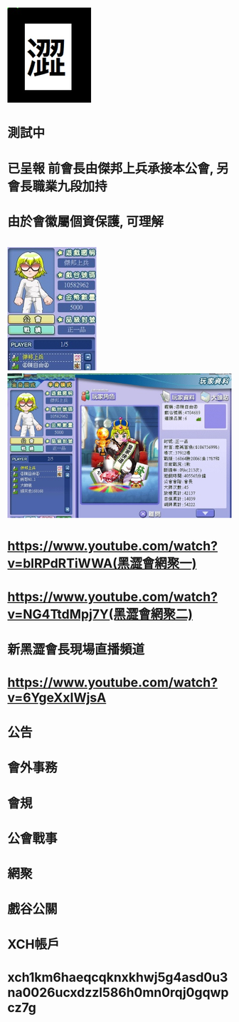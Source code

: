 # <img src="flag.jpg">
# 測試中 
# 已呈報 前會長由傑邦上兵承接本公會, 另會長職業九段加持 
# 由於會徽屬個資保護, 可理解
# <img src="war.jpg"><img src="enemy1.jpg">
# https://www.youtube.com/watch?v=blRPdRTiWWA(黑澀會網聚一)
# https://www.youtube.com/watch?v=NG4TtdMpj7Y(黑澀會網聚二)

# 新黑澀會長現場直播頻道
# https://www.youtube.com/watch?v=6YgeXxIWjsA
# 公告
# 會外事務
# 會規
# 公會戰事
# 網聚
# 戲谷公關
# XCH帳戶
# xch1km6haeqcqknxkhwj5g4asd0u3na0026ucxdzzl586h0mn0rqj0gqwpcz7g
